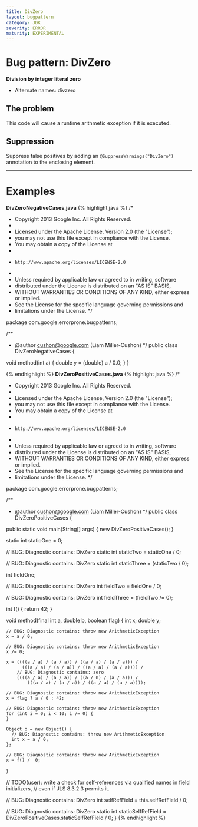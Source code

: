 ```yaml
---
title: DivZero
layout: bugpattern
category: JDK
severity: ERROR
maturity: EXPERIMENTAL
---
```


# Bug pattern: DivZero
__Division by integer literal zero__
  * Alternate names: divzero
## The problem
This code will cause a runtime arithmetic exception if it is executed.

## Suppression
Suppress false positives by adding an `@SuppressWarnings("DivZero")` annotation to the enclosing element.

----------

# Examples
__DivZeroNegativeCases.java__
{% highlight java %}
/*
 * Copyright 2013 Google Inc. All Rights Reserved.
 *
 * Licensed under the Apache License, Version 2.0 (the "License");
 * you may not use this file except in compliance with the License.
 * You may obtain a copy of the License at
 *
 *     http://www.apache.org/licenses/LICENSE-2.0
 *
 * Unless required by applicable law or agreed to in writing, software
 * distributed under the License is distributed on an "AS IS" BASIS,
 * WITHOUT WARRANTIES OR CONDITIONS OF ANY KIND, either express or implied.
 * See the License for the specific language governing permissions and
 * limitations under the License.
 */

package com.google.errorprone.bugpatterns;

/**
 * @author cushon@google.com (Liam Miller-Cushon)
 */
public class DivZeroNegativeCases {
  
  void method(int a) {
    double y = (double) a / 0.0;
  }
}


{% endhighlight %}
__DivZeroPositiveCases.java__
{% highlight java %}
/*
 * Copyright 2013 Google Inc. All Rights Reserved.
 *
 * Licensed under the Apache License, Version 2.0 (the "License");
 * you may not use this file except in compliance with the License.
 * You may obtain a copy of the License at
 *
 *     http://www.apache.org/licenses/LICENSE-2.0
 *
 * Unless required by applicable law or agreed to in writing, software
 * distributed under the License is distributed on an "AS IS" BASIS,
 * WITHOUT WARRANTIES OR CONDITIONS OF ANY KIND, either express or implied.
 * See the License for the specific language governing permissions and
 * limitations under the License.
 */

package com.google.errorprone.bugpatterns;

/**
 * @author cushon@google.com (Liam Miller-Cushon)
 */
public class DivZeroPositiveCases {
  
  public static void main(String[] args) {
    new DivZeroPositiveCases();
  }
  
  static int staticOne = 0;
  
  // BUG: Diagnostic contains: DivZero
  static int staticTwo = staticOne / 0;
  
  // BUG: Diagnostic contains: DivZero
  static int staticThree = (staticTwo / 0);
  
  int fieldOne;
  
  // BUG: Diagnostic contains: DivZero
  int fieldTwo = fieldOne / 0;
  
  // BUG: Diagnostic contains: DivZero
  int fieldThree = (fieldTwo /= 0);
  
  int f() { return 42; }

  void method(final int a, double b, boolean flag) {
    int x;
    double y;
    
    // BUG: Diagnostic contains: throw new ArithmeticException
    x = a / 0;
    
    // BUG: Diagnostic contains: throw new ArithmeticException
    x /= 0;
    
    x = ((((a / a) / (a / a)) / ((a / a) / (a / a))) /
          (((a / a) / (a / a)) / ((a / a) / (a / a)))) /
        // BUG: Diagnostic contains: zero
        ((((a / a) / (a / a)) / ((a / 0) / (a / a))) /
            (((a / a) / (a / a)) / ((a / a) / (a / a))));
    
    // BUG: Diagnostic contains: throw new ArithmeticException
    x = flag ? a / 0 : 42;
    
    // BUG: Diagnostic contains: throw new ArithmeticException
    for (int i = 0; i < 10; i /= 0) {      
    }
    
    Object o = new Object() {
      // BUG: Diagnostic contains: throw new ArithmeticException
      int x = a / 0;
    };

    // BUG: Diagnostic contains: throw new ArithmeticException
    x = f() /  0;
  }
  
  // TODO(user): write a check for self-references via qualified names in field initializers, 
  // even if JLS 8.3.2.3 permits it.
  
  // BUG: Diagnostic contains: DivZero
  int selfRefField = this.selfRefField / 0;
  
  // BUG: Diagnostic contains: DivZero
  static int staticSelfRefField = DivZeroPositiveCases.staticSelfRefField / 0;
}
{% endhighlight %}
